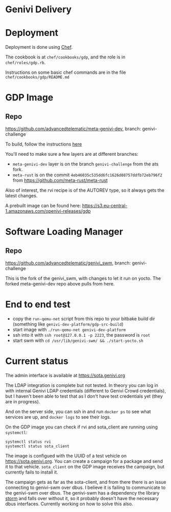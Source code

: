 # Genivi Delivery

# Deployment

Deployment is done using [Chef](https://docs.chef.io/).

The cookbook is at `chef/cookbooks/gdp`, and the role is in `chef/roles/gdp.rb`.

Instructions on some basic chef commands are in the file `chef/cookbooks/gdp/README.md`

# GDP Image

## Repo

https://github.com/advancedtelematic/meta-genivi-dev, branch: genivi-challenge

To build, follow the instructions [here](https://github.com/advancedtelematic/meta-genivi-dev#building-the-genivi-development-platform-gdp)

You'll need to make sure a few layers are at different branches:

- `meta-genivi-dev` layer is on the branch `genivi-challenge` from the ats fork.
- `meta-rust` is on the commit `4eb46035c535dd6fc1626d08757ddfb72eb796f2` from https://github.com/meta-rust/meta-rust 

Also of interest, the rvi recipe is of the AUTOREV type, so it always gets the latest changes.

A prebuilt image can be found here: https://s3.eu-central-1.amazonaws.com/openivi-releases/gdp

# Software Loading Manager

## Repo

https://github.com/advancedtelematic/genivi_swm, branch: genivi-challenge

This is the fork of the genivi_swm, with changes to let it run on yocto. The forked meta-genivi-dev repo above pulls from here.

# End to end test

- copy the `run-qemu-net` script from this repo to your bitbake build dir (something like `genivi-dev-platform/gdp-src-build`)
- start image with `./run-qemu-net genivi-dev-platform`
- ssh into it with `ssh root@127.0.0.1 -p 2223`, the password is `root`
- start swm with `cd /usr/lib/genivi-swm/ && ./start-yocto.sh`

# Current status

The admin interface is available at https://sota.genivi.org

The LDAP integration is complete but not tested. In theory you can log in with internal Genivi LDAP credentials (different to Genivi Crowd credentials), but I haven't been able to test that as I don't have test credentials yet (they are in progress).

And on the server side, you can ssh in and run `docker ps` to see what services are up, and `docker logs` to see their logs.

On the GDP image you can check if rvi and sota_client are running using `systemctl`:

```
systemctl status rvi
systemctl status sota_client
```

The image is configued with the UUID of a test vehicle on https://sota.genivi.org. You can create a campaign for a package and send it to that vehicle. `sota_client` on the GDP image receives the campaign, but currently fails to install it.

The campaign gets as far as the sota-client, and from there there is an issue connecting to genivi-swm over dbus. I believe it is failing to communicate to the genivi-swm over dbus. The genivi-swm has a dependency the library [storm](https://pypi.python.org/pypi/storm) and falls over without it, so it probably doesn't have the necessary dbus interfaces. Currently working on how to solve this also.
